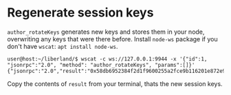 # Regenerate session keys

`author_rotateKeys` generates new keys and stores them in your node, overwriting any keys that were there before.
Install `node-ws` package if you don't have `wscat`: `apt install node-ws`.

```
user@host:~/liberland/$ wscat -c ws://127.0.0.1:9944 -x '{"id":1, "jsonrpc":"2.0", "method": "author_rotateKeys", "params":[]}'
{"jsonrpc":"2.0","result":"0x58db6952384f2d1f9600255a2fce9b116201e872e9951a0a0c0edd7c31124934c690eb603407f4b98a1c9fc0628d4b926fec03d577f233fda3af01d33e2a391b9ad7558c0ae9ba082b3b70236ec584471c92c3a5d78e9bc08f49de7c75961e132697e5419818bfcd31e1bc2cc7d0560a81db72a76af59374c1932bc7a96d773a","id":1}
```

Copy the contents of `result` from your terminal, thats the new session keys.